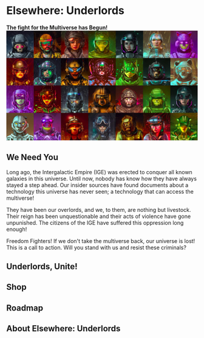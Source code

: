 # Elsewhere: Underlords
**The fight for the Multiverse has Begun!**
![Elsewhere Underlords Banner](media/banner01.jpg)
## We Need You
Long ago, the Intergalactic Empire (IGE) was erected to conquer all known galaxies in this universe. Until now, nobody has know how they have always stayed a step ahead. Our insider sources have found documents about a technology this universe has never seen; a technology that can access the multiverse!

They have been our overlords, and we, to them, are nothing but livestock. Their reign has been unquestionable and their acts of violence have gone unpunished. The citizens of the IGE have suffered this oppression long enough!

Freedom Fighters! If we don't take the multiverse back, our universe is lost! This is a call to action. Will you stand with us and resist these criminals?

## Underlords, Unite!



## Shop

## Roadmap

## About Elsewhere: Underlords
